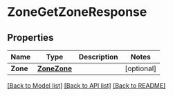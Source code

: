 # ZoneGetZoneResponse

## Properties

Name | Type | Description | Notes
------------ | ------------- | ------------- | -------------
**Zone** | [**ZoneZone**](zoneZone.md) |  | [optional] 

[[Back to Model list]](../README.md#documentation-for-models) [[Back to API list]](../README.md#documentation-for-api-endpoints) [[Back to README]](../README.md)


